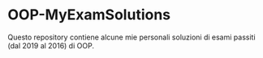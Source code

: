# OOP-MyExamSolutions
Questo repository contiene alcune mie personali soluzioni di esami passiti (dal 2019 al 2016) di OOP.
